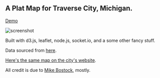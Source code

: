 ## A Plat Map for Traverse City, Michigan.

[Demo](http://iswordfight.com)

![screenshot](https://dl.dropboxusercontent.com/s/84q2y4xc516odmb/Screenshot%202014-08-06%2023.59.11.png)

Built with d3.js, leaflet, node.js, socket.io, and a some other fancy stuff.

Data sourced from [here](http://arcserver.tclp.org/arcgis/rest/services/City/CityParcelViewer/MapServer). 

[Here's the same map on the city's website](http://www.arcgis.com/apps/Solutions/s2.html?appid=14032e6f603e46e6b398ec316646f8b2).



All credit is due to [Mike Bostock](http://bl.ocks.org/mbostock), mostly.
